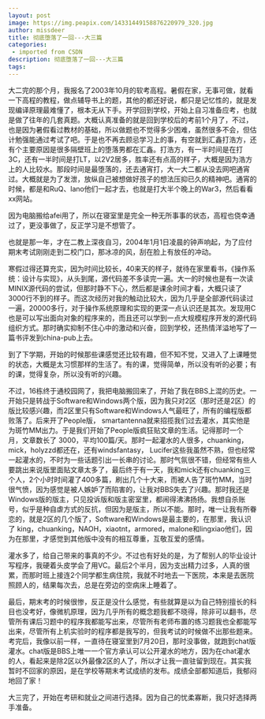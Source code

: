 ```yaml
---
layout: post
image: https://img.peapix.com/14331449158876220979_320.jpg
author: missdeer
title: 彻底堕落了一回---大三篇
categories: 
 - imported from CSDN
description: 彻底堕落了一回---大三篇
tags: 
---
```


大二完的那个月，我报名了2003年10月的软考高程。暑假在家，无事可做，就看一下高程的教程，做点辅导书上的题，其他的都还好说，都只是记忆性的，就是发现编译原理最难懂了，根本无从下手。开学回到学校，开始上自习准备应考，也就是做了往年的几套真题。大概认真准备的就是回到学校后的考前1个月了，不过，也是因为暑假看过教材的基础，所以做题也不觉得多少困难，虽然很多不会，但估计勉强能通过考试了吧。于是也不再去顾忌学习上的事，有空就到汇鑫打浩方，还有个主要原因是很多隔壁班上的堕落男都在汇鑫。打浩方，有一半时间是在打3C，还有一半时间是打LT，以2V2居多，胜率还有点高的样子，大概是因为浩方上的人比较水。那段时间是最堕落的，还去通宵打，大一大二都从没去网吧通宵过。大概就是为了发泄，放纵自己被想做好孩子的想法压抑已久的精神吧。通宵的时候，都是和RuQ、lano他们一起才去，也就是打大半个晚上的War3，然后看看xx网站。

因为电脑搬给afei用了，所以在寝室里是完全一种无所事事的状态，高程也侥幸通过了，更没事做了，反正学习是不想管了。

也就是那一年，才在二教上深夜自习，2004年1月1日凌晨的钟声响起，为了应付期末考试刚刚走到二校门口，那冰凉的风，刮在脸上有放任的冲动。

寒假过得还算充实，因为时间比较长，40来天的样子，就待在家里看书，《操作系统：设计与实现》，从头到尾，源代码差不多读完一遍。大一的时候也是有一次读 MINIX源代码的尝试，但那时静不下心，然后都是课余时间才看，大概只读了3000行不到的样子。而这次经历对我的触动比较大，因为几乎是全部源代码读过一遍，20000多行，对于操作系统原理和实现的更深一点认识还是其次。发现用C也是可以写出面向对象的程序来的，而且还可以学到一点大规模程序开发的源代码组织方式。那时确实抑制不住心中的激动和兴奋，回到学校，还热情洋溢地写了一篇书评发到china-pub上去。

到了下学期，开始的时候那些课感觉还比较有趣，但不知不觉，又进入了上课睡觉的状态，大概是太习惯那样的生活了。有的课，觉得简单，所以没有听的必要；有的课，觉得复杂，所以没有听的兴趣。

不过，16栋终于通校园网了，我把电脑搬回来了，开始了我在BBS上混的历史。一开始只是转战于Software和Windows两个版，因为我只对2区（那时还是2区）的版比较感兴趣，而2区里只有Software和Windows人气最旺了，所有的编程版都败落了。后来开了People版， smartantenna就来招揽我们过去灌水，其实他是为斑竹MM出力。于是我们开始了People版疯狂贴文章的生活。记得那时一个月，文章数长了 3000，平均100篇/天。那时一起灌水的人很多，chuanking，mick，holyzzd都还在，还有windsfantasy， Lucifer这些我虽然不熟，但也经常一起灌水的，不时为一些话题引出一长串的讨论。那时气氛很不错，但经常有些人要跳出来说版里面贴文章太多了，最后终于有一天，我和mick还有chuanking三个人，2个小时时间灌了400多篇，刷出几个十大来，而被人告了斑竹MM，当时很气愤，因为感觉是被人嫉妒了而陷害的，让我对BBS失去了兴趣。那时我还是Windows版的版主，只见投诉版和版主密室里，都闹得沸沸扬扬。我想自杀账号，似乎是种自虐方式的反抗，但因为是版主，所以不能。那时，唯一让我有所眷恋的，就是2区的几个版了，Software和Windows是最主要的，在那里，我认识了 king，chuanking，NAOH，xiaotnt，armored，malone和lingxiao他们，因为在那里，才感觉到其他版中没有的相互尊重，互敬互爱的感情。

灌水多了，给自己带来的事真的不少。不过也有好处的是，为了帮别人的毕业设计写程序，我硬着头皮学会了用VC。最后2个半月，因为支出精力过多，人真的很累，而那时班上接连2个同学都生病住院，我就不时地去一下医院，本来是去医院照顾人的，结果每次去，总是在旁边的空病床上睡着了。

最后，期末考的时候很惨，反正是没什么感觉，有些就算是以为自己特别擅长的科目也没考好，像微机原理，因为几乎所有的概念题我都不晓得，除非可以翻书，尽管所有课后习题中的程序我都能写出来，尽管所有老师布置的练习题我也全都能写出来，尽管所有上机实验时的程序都是我写的，但我考试的时候做不出那些题来。考完后，我像以前一样，一直待在寝室里到7月20日，那时没事做，就跑到chat版灌水。chat版是BBS上唯一一个官方承认可以公开灌水的地方，因为在chat灌水的人，看起来是除2区以外最像2区的人了，所以才让我一直驻留到现在。其实我暂时不回家的原因，是在学校等期末考试成绩的发布。成绩全部都知道后，我郁闷地回了家！

大三完了，开始在考研和就业之间进行选择。因为自己的忧柔寡断，我只好选择两手准备。

